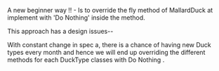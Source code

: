 A new beginner way !! - Is to override the fly method of MallardDuck at implement with 'Do Nothing' inside the method.

This approach has a design issues--

With constant change in spec a, there is a chance of having new Duck types every month  and hence we will end up 
overriding the  different methods for each DuckType classes with Do Nothing .
























































































